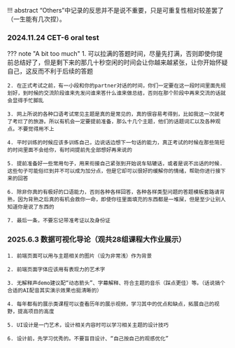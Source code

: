 !!! abstract
    “Others”中记录的反思并不是说不重要，只是可重复性相对较差罢了（一生能有几次捏）。

### 2024.11.24 CET-6 oral test
??? note "A bit too much"
    1. 可以拉满的答题时间，尽量先打满，否则即使你提前总结好了，但是剩下来的那几十秒空闲的时间会让你越来越紧张，让你开始怀疑自己，这反而不利于后续的答题

    2. 在正式考试之前，有一小段和你的partner对话的时间，你们一定要在这一段时间里面先规划好，到时候的交流阶段谁来先发问谁来答什么谁来做总结，否则在那个阶段中再来交流的话就会显得手忙脚乱

    3. 网上所说的各种口语考试常见主题是真的是常见的，真的很容易考得到，比如我这一次就考了考烂了的旅游。所以有机会一定要提前准备，那么十几个主题，他们的话题词汇以及各种观点。不要觉得用不上

    4. 平时训练的时候应该多训练自己，边说话边想下一句话的能力，真正考试的时候在那些简短的时间里面不会给你，有时间提前先全部想好再来说的

    5. 提前准备好一些常用句子，用来衔接自己紧张到开始说车轱辘话，或者是说不出话的时候.这些句子可能俗烂到并不可以成为加分点，但是它却可以很好的缓解你的情绪，帮助你进行接下来的回答

    6. 除非你真的有极好的口语能力，否则各种各样回答，各种各样类型问题的答题模板套路请背熟，因为背熟之后真的有机会救你一命，即使你往里面填充的东西都是一堆屎，但是至少让别人知道你是说了东西的

    7. 最后一条，不要忘记带准考证以及身份证

### 2025.6.3 数据可视化导论（观共28组课程大作业展示）
    1. 前端页面可以用与主题相关的图片（设为非常浅）作为背景

    2. 前端页面字体应该用有表现力的艺术字

    3. 无解释声demo建议配“动态箭头”、字幕解释、符合主题的音乐（踩点更佳）等。（话说搞个合适的AI配音其实演示效果也挺清晰的）

    4. 每年都有的展示类课程可以查看历年的展示视频，学习其中的优点和缺点，拓展自己的视野，提高项目的高度

    5. UI设计是一门艺术，设计相关内容时可以学习相关主题的设计技巧

    6. 设计前，先学习优秀的。不要盲目设计、“自己按自己的观感优化”
